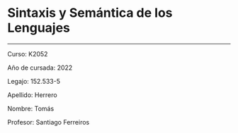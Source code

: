 # Sintaxis y Semántica de los Lenguajes

------

Curso: K2052

Año de cursada: 2022

Legajo: 152.533-5

Apellido: Herrero

Nombre: Tomás

Profesor: Santiago Ferreiros
